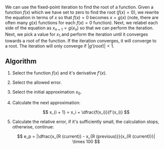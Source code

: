 We can use the fixed-point iteration to find the root of a function. Given a function $f(x)$ which we have set to zero to find the root ($f(x) = 0$), we rewrite the equation in terms of $x$ so that $f(x) = 0$ becomes $x = g(x)$ (note, there are often many $g(x)$ functions for each $f(x) = 0$ function). Next, we relabel each side of the equation as $x_{n + 1} = g(x_n)$ so that we can perform the iteration. Next, we pick a value for $x_1$ and perform the iteration until it converges towards a root of the function. If the iteration converges, it will converge to a root. The iteration will only converge if $|g'(root)| \lt 1$.

## Algorithm

1. Select the function $f(x)$ and it's derivative $f'(x)$.
2. Select the allowed error.
3. Select the initial approximation $x_0$.
4. Calculate the next approximation:

    $$
    x_{i + 1} = x_i + \dfrac{f(x_i)}{f'(x_i)}
    $$

5. Calculate the relative error, if it's sufficiently small, the calculation stops, otherwise, continue:

    $$
    e_p = |\dfrac{x_{R (current)} - x_{R (previous)}}{x_{R (current)}}| \times 100
    $$
